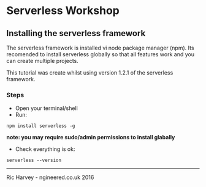 # Serverless Workshop

## Installing the serverless framework

The serverless framework is installed vi node package manager (npm). Its recomended to install serverless globally so that all features work and you can create multiple projects.

This tutorial was create whilst using version 1.2.1 of the serverless framework.

### Steps

 - Open your terminal/shell
 - Run:

  ```npm install serverless -g```

  **note: you may require sudo/admin permissions to install glabally**
 - Check everything is ok:

  ```serverless --version```

---
Ric Harvey - ngineered.co.uk 2016
